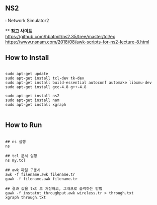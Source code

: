 ## NS2
: Network Simulator2

** **참고 사이트**   
https://github.com/hbatmit/ns2.35/tree/master/tcl/ex   
https://www.nsnam.com/2018/08/awk-scripts-for-ns2-lecture-8.html


## How to Install
<pre>
<code>
sudo apt-get update
sudo apt-get install tcl-dev tk-dev
sudo apt-get install build-essential autoconf automake libxmu-dev
sudo apt-get install gcc-4.8 g++-4.8

sudo apt-get install ns2
sudo apt-get install nam
sudo apt-get install xgraph
</code>
</pre>

## How to Run
<pre>
<code>
## ns 실행
ns

## tcl 문서 실행
ns my.tcl

## awk 파일 구동시
awk -f filename.awk filename.tr
gawk -f filename.awk filename.tr

## 결과 값을 txt 로 저장하고, 그래프로 출력하는 방법
gawk -f instatnt_throughput.awk wireless.tr > through.txt
xgraph through.txt
</code>
</pre>


